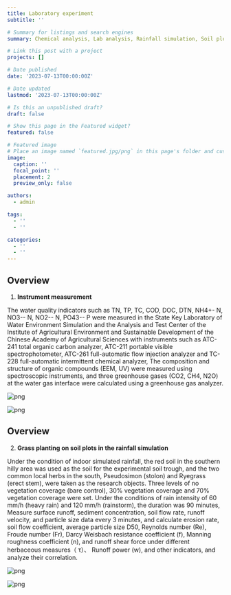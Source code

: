 ```yaml
---
title: Laboratory experiment
subtitle: ''

# Summary for listings and search engines
summary: Chemical analysis, Lab analysis, Rainfall simulation, Soil plot design and installation, Grass planting and management.

# Link this post with a project
projects: []

# Date published
date: '2023-07-13T00:00:00Z'

# Date updated
lastmod: '2023-07-13T00:00:00Z'

# Is this an unpublished draft?
draft: false

# Show this page in the Featured widget?
featured: false

# Featured image
# Place an image named `featured.jpg/png` in this page's folder and customize its options here.
image:
  caption: ''
  focal_point: ''
  placement: 2
  preview_only: false

authors:
  - admin

tags:
  - ''
  - ''

categories:
  - ''
  - ''
---
```



## Overview

1. **Instrument measurement**

The water quality indicators such as TN, TP, TC, COD, DOC, DTN, NH4+- N, NO3-- N, NO2-- N, PO43-- P were measured in the State Key Laboratory of Water Environment Simulation and the Analysis and Test Center of the Institute of Agricultural Environment and Sustainable Development of the Chinese Academy of Agricultural Sciences with instruments such as ATC-241 total organic carbon analyzer, ATC-211 portable visible spectrophotometer, ATC-261 full-automatic flow injection analyzer and TC-228 full-automatic intermittent chemical analyzer, The composition and structure of organic compounds (EEM, UV) were measured using spectroscopic instruments, and three greenhouse gases (CO2, CH4, N2O) at the water gas interface were calculated using a greenhouse gas analyzer.

![png](./index_1_0.png)


![png](./index_2_0.png)


## Overview

2. **Grass planting on soil plots in the rainfall simulation**

Under the condition of indoor simulated rainfall, the red soil in the southern hilly area was used as the soil for the experimental soil trough, and the two common local herbs in the south, Pseudosimon (stolon) and Ryegrass (erect stem), were taken as the research objects. Three levels of no vegetation coverage (bare control), 30% vegetation coverage and 70% vegetation coverage were set. Under the conditions of rain intensity of 60 mm/h (heavy rain) and 120 mm/h (rainstorm), the duration was 90 minutes, Measure surface runoff, sediment concentration, soil flow rate, runoff velocity, and particle size data every 3 minutes, and calculate erosion rate, soil flow coefficient, average particle size D50, Reynolds number (Re), Froude number (Fr), Darcy Weisbach resistance coefficient (f), Manning roughness coefficient (n), and runoff shear force under different herbaceous measures（ τ）、 Runoff power (w), and other indicators, and analyze their correlation.

![png](./index_3_0.png)


![png](./index_4_0.png)





